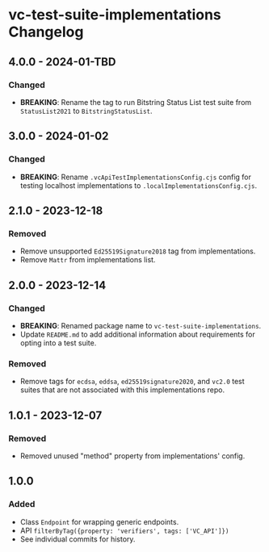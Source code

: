 <!--
Copyright 2023 - 2024 Digital Bazaar, Inc.

SPDX-License-Identifier: BSD-3-Clause
-->

# vc-test-suite-implementations Changelog

## 4.0.0 - 2024-01-TBD

### Changed
- **BREAKING**: Rename the tag to run Bitstring Status List test suite from
  `StatusList2021` to `BitstringStatusList`.

## 3.0.0 - 2024-01-02

### Changed
- **BREAKING**: Rename `.vcApiTestImplementationsConfig.cjs` config for testing
  localhost implementations to `.localImplementationsConfig.cjs`.

## 2.1.0 - 2023-12-18

### Removed
- Remove unsupported `Ed25519Signature2018` tag from implementations.
- Remove `Mattr` from implementations list.

## 2.0.0 - 2023-12-14

### Changed
- **BREAKING**: Renamed package name to `vc-test-suite-implementations`.
- Update `README.md` to add additional information about requirements for
  opting into a test suite.

### Removed
- Remove tags for `ecdsa`, `eddsa`, `ed25519signature2020`, and `vc2.0` test
  suites that are not associated with this implementations repo.

## 1.0.1 - 2023-12-07

### Removed
- Removed unused "method" property from implementations' config.

## 1.0.0

### Added
- Class `Endpoint` for wrapping generic endpoints.
- API `filterByTag({property: 'verifiers', tags: ['VC_API']})`
- See individual commits for history.
